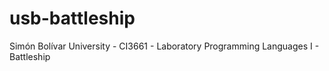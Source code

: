 # usb-battleship
Simón Bolívar University - CI3661 - Laboratory Programming Languages I - Battleship 
